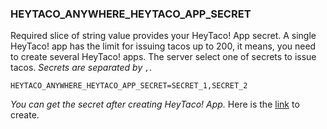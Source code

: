 ### HEYTACO_ANYWHERE_HEYTACO_APP_SECRET

Required slice of string value provides your HeyTaco! App secret. A single HeyTaco! app has the limit for issuing tacos up to 200, it means, you need to create several HeyTaco! apps. The server select one of secrets to issue tacos. *Secrets are separated by `,`.*

```
HEYTACO_ANYWHERE_HEYTACO_APP_SECRET=SECRET_1,SECRET_2
```

*You can get the secret after creating HeyTaco! App.* Here is the [link](https://www.heytaco.chat/team/apps/create) to create.
